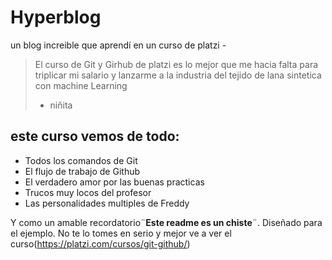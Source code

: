 # Hyperblog 
un blog increible que aprendí en un curso de platzi -
>El curso de Git y Girhub de platzi es lo mejor que me hacia falta para triplicar mi salario y lanzarme a la industria del tejido de lana sintetica con machine Learning
> - niñita

## este curso vemos de todo:
*  Todos los comandos de Git
* El flujo de trabajo de Github
* El verdadero amor por las buenas practicas
* Trucos muy locos del profesor
* Las personalidades multiples de Freddy

Y como un amable recordatorio¨**Este readme es un chiste**¨. Diseñado para el ejemplo. No te lo tomes en serio y mejor ve a ver el curso(https://platzi.com/cursos/git-github/)